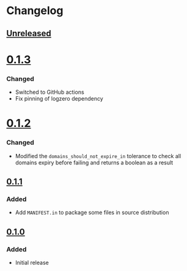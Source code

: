 
# Changelog

## [Unreleased][]

[Unreleased]: https://github.com/chaostoolkit-incubator/chaostoolkit-gandi/compare/0.1.3...HEAD

# [0.1.3][]

[0.1.3]: https://github.com/chaostoolkit-incubator/chaostoolkit-gandi/compare/0.1.2...0.1.3

### Changed

- Switched to GitHub actions
- Fix pinning of logzero dependency

# [0.1.2][]

[0.1.2]: https://github.com/chaostoolkit-incubator/chaostoolkit-gandi/compare/0.1.1...0.1.2

### Changed

-   Modified the `domains_should_not_expire_in` tolerance to check all domains
    expiry before failing and returns a boolean as a result


## [0.1.1][]

[0.1.1]: https://github.com/chaostoolkit-incubator/chaostoolkit-gandi/compare/0.1.0...0.1.1

### Added

-   Add `MANIFEST.in` to package some files in source distribution


## [0.1.0][]

[0.1.0]: https://github.com/chaostoolkit-incubator/chaostoolkit-gandi/tree/0.1.0

### Added

-   Initial release
